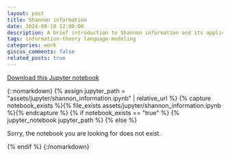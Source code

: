 ```yaml
---
layout: post
title: Shannon information
date: 2024-09-10 12:00:00
description: A brief introduction to Shannon information and its applications to language and language modelings. I put this notebook together as my contribution to a seminar in which every student was required to present on a technical topic.
tags: information-theory language-modeling
categories: work
giscus_comments: false
related_posts: true
---
```


<a href="/_downloads/shannon_information.ipynb" download="shannon_information.ipynb">Download this Jupyter notebook</a>

{::nomarkdown}
{% assign jupyter_path = "assets/jupyter/shannon_information.ipynb" | relative_url %}
{% capture notebook_exists %}{% file_exists assets/jupyter/shannon_information.ipynb %}{% endcapture %}
{% if notebook_exists == "true" %}
{% jupyter_notebook jupyter_path %}
{% else %}

<p>Sorry, the notebook you are looking for does not exist.</p>
{% endif %}
{:/nomarkdown}

